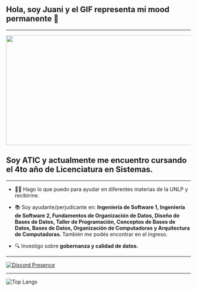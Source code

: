 ## Hola, soy Juani y el GIF representa mi mood permanente 👋

---

<div align="center">
  <img src="https://i.giphy.com/media/v1.Y2lkPTc5MGI3NjExc3lqdm82bnJhZ3hsOHM2bmJ2YmlvZ2V1aG05amowa2J6M3kyNjN4cyZlcD12MV9pbnRlcm5hbF9naWZfYnlfaWQmY3Q9Zw/YqE3jbSQQR6x9g19Kj/giphy.gif" width="600" height="300"/>
</div>

## Soy ATIC y actualmente me encuentro cursando el 4to año de Licenciatura en Sistemas.  

---

- :man_teacher: Hago lo que puedo para ayudar en diferentes materias de la UNLP y recibirme.
  
- :books: Soy ayudante/perjudicante en: <b>Ingeniería de Software 1, Ingeniería de Software 2, Fundamentos de Organización de Datos, Diseño de Bases de Datos, Taller de Programación, Conceptos de Bases de Datos, Bases de Datos, Organización de Computadoras y Arquitectura de Computadoras. </b> También me podés encontrar en el ingreso.
  
- :mag: Investigo sobre <b>gobernanza y calidad de datos.</b>

---

[![Discord Presence](https://lanyard.cnrad.dev/api/355550595794337793)](https://discord.com/users/355550595794337793)

--- 
 ![Top Langs](https://github-readme-stats.vercel.app/api/top-langs/?username=notjuanitorres&hide=javascript,css,scss,html&theme=tokyonight)


